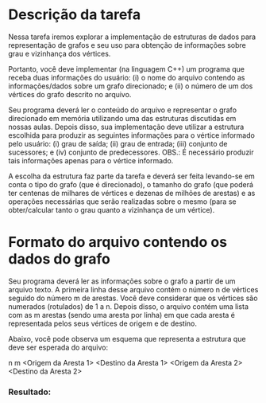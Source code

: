 # Descrição da tarefa
Nessa tarefa iremos explorar a implementação de estruturas de dados para representação de grafos e seu uso para obtenção de informações sobre grau e vizinhança dos vértices.

Portanto, você deve implementar (na linguagem C++) um programa que receba duas informações do usuário: (i) o nome do arquivo contendo as informações/dados sobre um grafo direcionado; e (ii) o número de um dos vértices do grafo descrito no arquivo.

Seu programa deverá ler o conteúdo do arquivo e representar o grafo direcionado em memória utilizando uma das estruturas discutidas em nossas aulas. Depois disso, sua implementação deve utilizar a estrutura escolhida para produzir as seguintes informações para o vértice informado pelo usuário: (i) grau de saída; (ii) grau de entrada; (iii) conjunto de sucessores; e (iv) conjunto de predecessores. OBS.: É necessário produzir tais informações apenas para o vértice informado.

A escolha da estrutura faz parte da tarefa e deverá ser feita levando-se em conta o tipo do grafo (que é direcionado), o tamanho do grafo (que poderá ter centenas de milhares de vértices e dezenas de milhões de arestas) e as operações necessárias que serão realizadas sobre o mesmo (para se obter/calcular tanto o grau quanto a vizinhança de um vértice).

# Formato do arquivo contendo os dados do grafo
Seu programa deverá ler as informações sobre o grafo a partir de um arquivo texto. A primeira linha desse arquivo contém o número n de vértices seguido do número m de arestas. Você deve considerar que os vértices são numerados (rotulados) de 1 a n. Depois disso, o arquivo contém uma lista com as m arestas (sendo uma aresta por linha) em que cada aresta é representada pelos seus vértices de origem e de destino.

Abaixo, você pode observa um esquema que representa a estrutura que deve ser esperada do arquivo:

  n	  m
 <Origem da Aresta 1>	 <Destino da Aresta 1>
 <Origem da Aresta 2>	 <Destino da Aresta 2>
                 
             
 <Origem da Aresta m>	 <Destino da Aresta m>

### Resultado:
